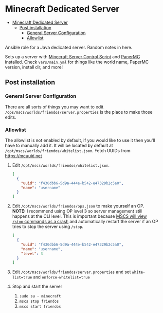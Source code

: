# Minecraft Dedicated Server

- [Minecraft Dedicated Server](#minecraft-dedicated-server)
  - [Post installation](#post-installation)
    - [General Server Configuration](#general-server-configuration)
    - [Allowlist](#allowlist)

Ansible role for a Java dedicated server. Random notes in here.

Sets up a server with [Minecraft Server Control Script](https://minecraftservercontrol.github.io/docs/mscs/installation)
and [PaperMC](https://papermc.io/) installed. Check `vars/main.yml` for things like the world name, PaperMC version,
install dir, and more!

## Post installation

### General Server Configuration

There are all sorts of things you may want to edit. `/ops/mscs/worlds/friendos/server.properties` is the place to make
those edits.

### Allowlist

The allowlist is not enabled by default, if you would like to use it then you'll have to manually add it. It will be
located by default at `/opt/mscs/worlds/friendos/whitelist.json`. Fetch UUIDs from <https://mcuuid.net>

1. Edit `/opt/mscs/worlds/friendos/whitelist.json`.

   ```json
   [
     {
       "uuid": "f430dbb6-5d9a-444e-b542-e47329b2c5a0",
       "name": "username"
     }
   ]
   ```

2. Edit `/opt/mscs/worlds/friendos/ops.json` to make yourself an OP. **NOTE:** I recommend using OP level 3 so server
   management still happens at the CLI level. This is important because
   [MSCS will view `/stop` commands as a crash](https://minecraftservercontrol.github.io/docs/mscs/crash-detection#notes)
   and automatically restart the server if an OP tries to stop the server using `/stop`.

   ```json
   [
     {
       "uuid": "f430dbb6-5d9a-444e-b542-e47329b2c5a0",
       "name": "username",
       "level": 3
     }
   ]
   ```

3. Edit `/opt/mscs/worlds/friendos/server.properties` and set `white-list=true` and `enforce-whitelist=true`
4. Stop and start the server
   1. `sudo su - minecraft`
   2. `mscs stop friendos`
   3. `mscs start friendos`
